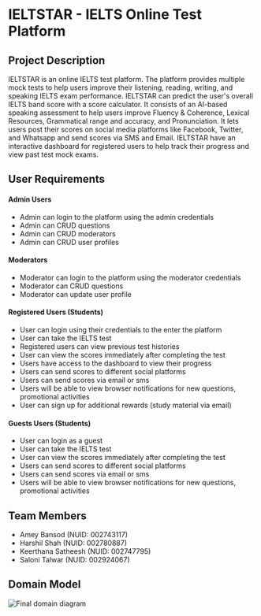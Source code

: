 # IELTSTAR - IELTS Online Test Platform
## Project Description
IELTSTAR is an online IELTS test platform. The platform provides multiple mock tests to help users improve their listening, reading, writing, and speaking IELTS exam performance. IELTSTAR can predict the user's overall IELTS band score with a score calculator. It consists of an AI-based speaking assessment to help users improve Fluency & Coherence, Lexical Resources, Grammatical range and accuracy, and Pronunciation. It lets users post their scores on social media platforms like Facebook, Twitter, and Whatsapp and send scores via SMS and Email. IELTSTAR have an interactive dashboard for registered users to help track their progress and view past test mock exams.
## User Requirements
#### Admin Users
- Admin can login to the platform using the admin credentials
- Admin can CRUD questions
- Admin can CRUD moderators
- Admin can CRUD user profiles

#### Moderators
- Moderator can login to the platform using the moderator credentials
- Moderator can CRUD questions
- Moderator can update user profile

#### Registered Users (Students)
- User can login using their credentials to the enter the platform 
- User can take the IELTS  test 
- Registered users can view previous test histories 
- User can view the scores immediately after completing the test 
- Users have access to the dashboard to view their progress
- Users can send scores to different social platforms  
- Users can send scores via email or sms
- Users will be able to view browser notifications for new questions, promotional activities
- User can sign up for additional rewards (study material via email)

#### Guests Users (Students)
- User can login as a guest  
- User can take the IELTS  test 
- User can view the scores immediately after completing the test 
- Users can send scores to different social platforms  
- Users can send scores via email or sms
- Users will be able to view browser notifications for new questions, promotional activities 

## Team Members
- Amey Bansod (NUID: 002743117)
- Harshil Shah (NUID: 002780887)
- Keerthana Satheesh (NUID: 002747795)
- Saloni Talwar (NUID: 002924067)

## Domain Model
![Final domain diagram](https://user-images.githubusercontent.com/113074072/199590835-36747d70-e814-4813-8dc0-9b53ec43052c.jpg)

